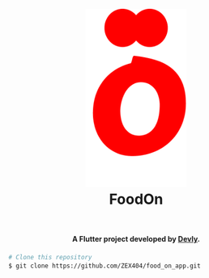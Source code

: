 
<h1 align="center">
  <br>
  <a href="https://github.com/ZEX404/food_on_app"><img src="https://raw.githubusercontent.com/ZEX404/food_on_app/main/assets/images/logo.png" alt="FoodOn" width="200"></a>
  <br>
  FoodOn
  <br>
  <br>
</h1>

<h4 align="center">A Flutter project developed by <a href="https://devly.byethost13.com/" target="_blank">Devly</a>.</h4>

```bash
# Clone this repository
$ git clone https://github.com/ZEX404/food_on_app.git
```


